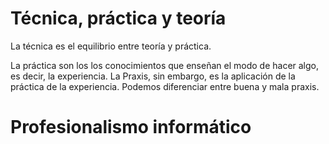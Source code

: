 
# Técnica, práctica y teoría

La técnica es el equilibrio entre teoría y práctica.

La práctica son los los conocimientos que enseñan el modo de hacer algo, es decir, la experiencia. La Praxis, sin embargo, es la aplicación de la práctica de la experiencia. Podemos diferenciar entre buena y mala praxis.

# Profesionalismo informático


